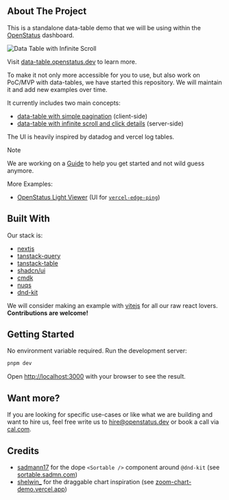 ## About The Project

This is a standalone data-table demo that we will be using within the [OpenStatus](https://openstatus.dev) dashboard.

![Data Table with Infinite Scroll](https://data-table.openstatus.dev/assets/data-table-infinite.png)

Visit [data-table.openstatus.dev](https://data-table.openstatus.dev) to learn more.

To make it not only more accessible for you to use, but also work on PoC/MVP with data-tables, we have started this repository. We will maintain it and add new examples over time.

It currently includes two main concepts:

- [data-table with simple pagination](https://data-table.openstatus.dev/default) (client-side)
- [data-table with infinite scroll and click details](https://data-table.openstatus.dev/infinite) (server-side)

The UI is heavily inspired by datadog and vercel log tables.

> [!NOTE]
> We are working on a [Guide](https://data-table.openstatus.dev/guide) to help you get started and not wild guess anymore.

More Examples:

- [OpenStatus Light Viewer](https://data-table.openstatuts.dev/light) (UI for [`vercel-edge-ping`](https://github.com/OpenStatusHQ/vercel-edge-ping))

## Built With

Our stack is:

- [nextjs](https://nextjs.org)
- [tanstack-query](https://tanstack.com/query/latest)
- [tanstack-table](https://tanstack.com/table/latest)
- [shadcn/ui](https://ui.shadcn.com)
- [cmdk](http://cmdk.paco.me)
- [nuqs](http://nuqs.47ng.com)
- [dnd-kit](https://dndkit.com)

We will consider making an example with [vitejs](https://vitejs.dev) for all our raw react lovers. **Contributions are welcome!**

## Getting Started

No environment variable required. Run the development server:

```bash
pnpm dev
```

Open [http://localhost:3000](http://localhost:3000) with your browser to see the result.

## Want more?

If you are looking for specific use-cases or like what we are building and want to hire us, feel free write us to [hire@openstatus.dev](mailto:hire@openstatus.dev) or book a call via [cal.com](https://cal.com/team/openstatus/30min).

## Credits

- [sadmann17](https://x.com/sadmann17) for the dope `<Sortable />` component around `@dnd-kit` (see [sortable.sadmn.com](https://sortable.sadmn.com))
- [shelwin\_](https://x.com/shelwin_) for the draggable chart inspiration (see [zoom-chart-demo.vercel.app](https://zoom-chart-demo.vercel.app))
